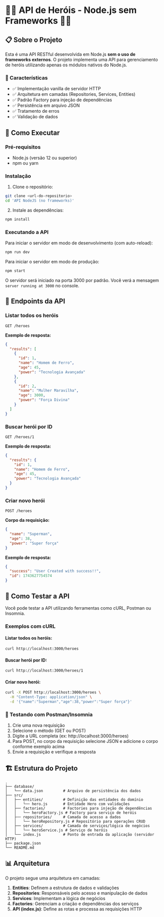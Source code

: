 # 🦸‍♂️ API de Heróis - Node.js sem Frameworks 🦸‍♀️

## 📋 Sobre o Projeto

Esta é uma API RESTful desenvolvida em Node.js **sem o uso de frameworks externos**. O projeto implementa uma API para gerenciamento de heróis utilizando apenas os módulos nativos do Node.js.

### 🌟 Características

- ✅ Implementação vanilla de servidor HTTP
- ✅ Arquitetura em camadas (Repositories, Services, Entities)
- ✅ Padrão Factory para injeção de dependências
- ✅ Persistência em arquivo JSON
- ✅ Tratamento de erros
- ✅ Validação de dados

## 🚀 Como Executar

### Pré-requisitos

- Node.js (versão 12 ou superior)
- npm ou yarn

### Instalação

1. Clone o repositório:
```bash
git clone <url-do-repositorio>
cd 'API NodeJS (no frameworks)'
```

2. Instale as dependências:
```bash
npm install
```

### Executando a API

Para iniciar o servidor em modo de desenvolvimento (com auto-reload):
```bash
npm run dev
```

Para iniciar o servidor em modo de produção:
```bash
npm start
```

O servidor será iniciado na porta 3000 por padrão. Você verá a mensagem `server running at 3000` no console.

## 📡 Endpoints da API

### Listar todos os heróis
```
GET /heroes
```

**Exemplo de resposta:**
```json
{
  "results": [
    {
      "id": 1,
      "name": "Homem de Ferro",
      "age": 45,
      "power": "Tecnologia Avançada"
    },
    {
      "id": 2,
      "name": "Mulher Maravilha",
      "age": 3000,
      "power": "Força Divina"
    }
  ]
}
```

### Buscar herói por ID
```
GET /heroes/1
```

**Exemplo de resposta:**
```json
{
  "results": {
    "id": 1,
    "name": "Homem de Ferro",
    "age": 45,
    "power": "Tecnologia Avançada"
  }
}
```

### Criar novo herói
```
POST /heroes
```

**Corpo da requisição:**
```json
{
  "name": "Superman",
  "age": 38,
  "power": "Super força"
}
```

**Exemplo de resposta:**
```json
{
  "success": "User Created with success!!",
  "id": 1743627754574
}
```

## 🧪 Como Testar a API

Você pode testar a API utilizando ferramentas como cURL, Postman ou Insomnia.

### Exemplos com cURL

#### Listar todos os heróis:
```bash
curl http://localhost:3000/heroes
```

#### Buscar herói por ID:
```bash
curl http://localhost:3000/heroes/1
```

#### Criar novo herói:
```bash
curl -X POST http://localhost:3000/heroes \
  -H "Content-Type: application/json" \
  -d '{"name":"Superman","age":38,"power":"Super força"}'
```

### 📱 Testando com Postman/Insomnia

1. Crie uma nova requisição
2. Selecione o método (GET ou POST)
3. Digite a URL completa (ex: http://localhost:3000/heroes)
4. Para POST, no corpo da requisição selecione JSON e adicione o corpo conforme exemplo acima
5. Envie a requisição e verifique a resposta

## 🏗️ Estrutura do Projeto

```
.
├── database/
│   └── data.json         # Arquivo de persistência dos dados
├── src/
│   ├── entities/         # Definição das entidades do domínio
│   │   └── hero.js       # Entidade Hero com validações
│   ├── factories/        # Factories para injeção de dependências
│   │   └── heroFactory.js # Factory para serviço de heróis
│   ├── repositories/     # Camada de acesso a dados
│   │   └── heroRepository.js # Repositório para operações CRUD
│   ├── services/         # Camada de serviços/lógica de negócios
│   │   └── heroService.js # Serviço de heróis
│   └── index.js          # Ponto de entrada da aplicação (servidor HTTP)
├── package.json
└── README.md
```

## 📊 Arquitetura

O projeto segue uma arquitetura em camadas:

1. **Entities**: Definem a estrutura de dados e validações
2. **Repositories**: Responsáveis pelo acesso e manipulação de dados
3. **Services**: Implementam a lógica de negócios
4. **Factories**: Gerenciam a criação e dependências dos serviços
5. **API (index.js)**: Define as rotas e processa as requisições HTTP
